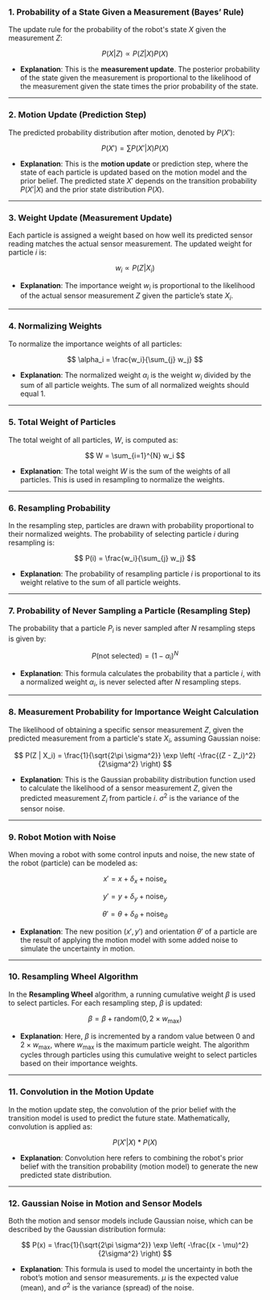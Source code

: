 
### **1. Probability of a State Given a Measurement (Bayes’ Rule)**

The update rule for the probability of the robot's state $X$ given the measurement $Z$:


$$
P(X | Z) \propto P(Z | X) P(X)
$$


- **Explanation**: This is the **measurement update**. The posterior probability of the state given the measurement is proportional to the likelihood of the measurement given the state times the prior probability of the state.

---

### **2. Motion Update (Prediction Step)**

The predicted probability distribution after motion, denoted by $P(X')$:


$$
P(X') = \sum P(X' | X) P(X)
$$


- **Explanation**: This is the **motion update** or prediction step, where the state of each particle is updated based on the motion model and the prior belief. The predicted state $X'$ depends on the transition probability $P(X' | X)$ and the prior state distribution $P(X)$.

---

### **3. Weight Update (Measurement Update)**

Each particle is assigned a weight based on how well its predicted sensor reading matches the actual sensor measurement. The updated weight for particle $i$ is:


$$
w_i \propto P(Z | X_i)
$$


- **Explanation**: The importance weight $w_i$ is proportional to the likelihood of the actual sensor measurement $Z$ given the particle’s state $X_i$.

---

### **4. Normalizing Weights**

To normalize the importance weights of all particles:


$$
\alpha_i = \frac{w_i}{\sum_{j} w_j}
$$


- **Explanation**: The normalized weight $\alpha_i$ is the weight $w_i$ divided by the sum of all particle weights. The sum of all normalized weights should equal 1.

---

### **5. Total Weight of Particles**

The total weight of all particles, $W$, is computed as:


$$
W = \sum_{i=1}^{N} w_i
$$


- **Explanation**: The total weight $W$ is the sum of the weights of all particles. This is used in resampling to normalize the weights.

---

### **6. Resampling Probability**

In the resampling step, particles are drawn with probability proportional to their normalized weights. The probability of selecting particle $i$ during resampling is:


$$
P(i) = \frac{w_i}{\sum_{j} w_j}
$$


- **Explanation**: The probability of resampling particle $i$ is proportional to its weight relative to the sum of all particle weights.

---

### **7. Probability of Never Sampling a Particle (Resampling Step)**

The probability that a particle $P_i$ is never sampled after $N$ resampling steps is given by:


$$
P(\text{not selected}) = (1 - \alpha_i)^N
$$


- **Explanation**: This formula calculates the probability that a particle $i$, with a normalized weight $\alpha_i$, is never selected after $N$ resampling steps.

---

### **8. Measurement Probability for Importance Weight Calculation**

The likelihood of obtaining a specific sensor measurement $Z$, given the predicted measurement from a particle's state $X_i$, assuming Gaussian noise:


$$
P(Z | X_i) = \frac{1}{\sqrt{2\pi \sigma^2}} \exp \left( -\frac{(Z - Z_i)^2}{2\sigma^2} \right)
$$


- **Explanation**: This is the Gaussian probability distribution function used to calculate the likelihood of a sensor measurement $Z$, given the predicted measurement $Z_i$ from particle $i$. $\sigma^2$ is the variance of the sensor noise.

---

### **9. Robot Motion with Noise**

When moving a robot with some control inputs and noise, the new state of the robot (particle) can be modeled as:


$$
x' = x + \delta_x + \text{noise}_x
$$


$$
y' = y + \delta_y + \text{noise}_y
$$


$$
\theta' = \theta + \delta_\theta + \text{noise}_\theta
$$


- **Explanation**: The new position $(x', y')$ and orientation $\theta'$ of a particle are the result of applying the motion model with some added noise to simulate the uncertainty in motion.

---

### **10. Resampling Wheel Algorithm**

In the **Resampling Wheel** algorithm, a running cumulative weight $\beta$ is used to select particles. For each resampling step, $\beta$ is updated:


$$
\beta = \beta + \text{random}(0, 2 \times w_{\text{max}})
$$


- **Explanation**: Here, $\beta$ is incremented by a random value between 0 and $2 \times w_{\text{max}}$, where $w_{\text{max}}$ is the maximum particle weight. The algorithm cycles through particles using this cumulative weight to select particles based on their importance weights.

---

### **11. Convolution in the Motion Update**

In the motion update step, the convolution of the prior belief with the transition model is used to predict the future state. Mathematically, convolution is applied as:


$$
P(X' | X) * P(X)
$$


- **Explanation**: Convolution here refers to combining the robot's prior belief with the transition probability (motion model) to generate the new predicted state distribution.

---

### **12. Gaussian Noise in Motion and Sensor Models**

Both the motion and sensor models include Gaussian noise, which can be described by the Gaussian distribution formula:


$$
P(x) = \frac{1}{\sqrt{2\pi \sigma^2}} \exp \left( -\frac{(x - \mu)^2}{2\sigma^2} \right)
$$


- **Explanation**: This formula is used to model the uncertainty in both the robot’s motion and sensor measurements. $\mu$ is the expected value (mean), and $\sigma^2$ is the variance (spread) of the noise.
